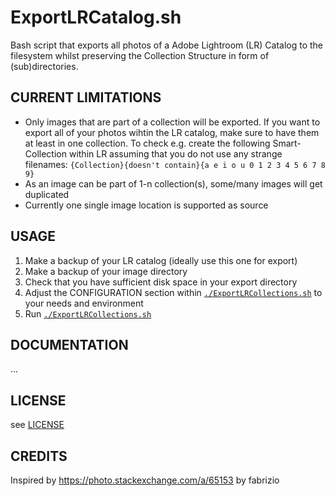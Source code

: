 # ExportLRCatalog.sh
Bash script that exports all photos of a Adobe Lightroom (LR) Catalog to the filesystem whilst preserving the Collection Structure in form of (sub)directories.

## CURRENT LIMITATIONS
* Only images that are part of a collection will be exported. If you want to export all of your photos wihtin the LR catalog, make sure to have them at least in one collection. To check e.g. create the following Smart-Collection within LR assuming that you do not use any strange filenames:
         `{Collection}{doesn't contain}{a e i o u 0 1 2 3 4 5 6 7 8 9}`
* As an image can be part of 1-n collection(s), some/many images will get duplicated
* Currently one single image location is supported as source

## USAGE
1. Make a backup of your LR catalog (ideally use this one for export)
1. Make a backup of your image directory
1. Check that you have sufficient disk space in your export directory
1. Adjust the CONFIGURATION section within [`./ExportLRCollections.sh`](ExportLRCollections.sh) to your needs and environment
1. Run [`./ExportLRCollections.sh`](ExportLRCollections.sh)

## DOCUMENTATION
...

## LICENSE
see [LICENSE](LICENSE)

## CREDITS
Inspired by https://photo.stackexchange.com/a/65153 by fabrizio
